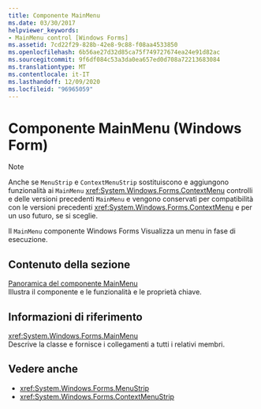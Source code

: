 ```yaml
---
title: Componente MainMenu
ms.date: 03/30/2017
helpviewer_keywords:
- MainMenu control [Windows Forms]
ms.assetid: 7cd22f29-828b-42e8-9c88-f08aa4533850
ms.openlocfilehash: 6b56ae27d32d85ca75f749727674ea24e91d82ac
ms.sourcegitcommit: 9f6df084c53a3da0ea657ed0d708a72213683084
ms.translationtype: MT
ms.contentlocale: it-IT
ms.lasthandoff: 12/09/2020
ms.locfileid: "96965059"
---
```

# <a name="mainmenu-component-windows-forms"></a>Componente MainMenu (Windows Form)
> [!NOTE]
> Anche se `MenuStrip` e `ContextMenuStrip` sostituiscono e aggiungono funzionalità ai `MainMenu` <xref:System.Windows.Forms.ContextMenu> controlli e delle versioni precedenti `MainMenu` e vengono conservati per compatibilità con le versioni precedenti <xref:System.Windows.Forms.ContextMenu> e per un uso futuro, se si sceglie.  
  
 Il `MainMenu` componente Windows Forms Visualizza un menu in fase di esecuzione.  
  
## <a name="in-this-section"></a>Contenuto della sezione  
 [Panoramica del componente MainMenu](mainmenu-component-overview-windows-forms.md)  
 Illustra il componente e le funzionalità e le proprietà chiave.  
  
## <a name="reference"></a>Informazioni di riferimento  
 <xref:System.Windows.Forms.MainMenu>  
 Descrive la classe e fornisce i collegamenti a tutti i relativi membri.  
  
## <a name="see-also"></a>Vedere anche

- <xref:System.Windows.Forms.MenuStrip>
- <xref:System.Windows.Forms.ContextMenuStrip>
